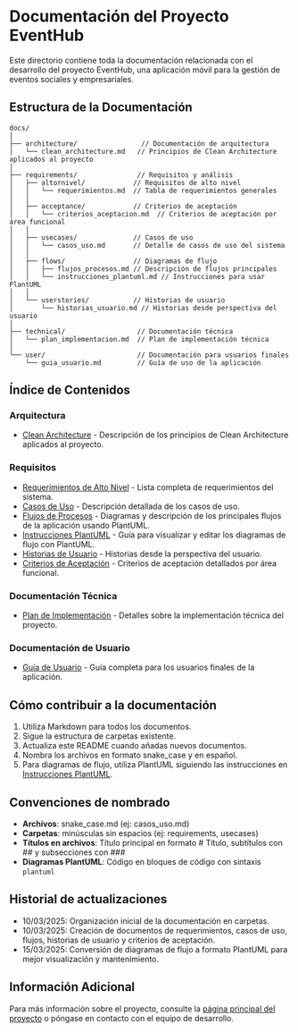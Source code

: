 # Documentación del Proyecto EventHub

Este directorio contiene toda la documentación relacionada con el desarrollo del proyecto EventHub, una aplicación móvil para la gestión de eventos sociales y empresariales.

## Estructura de la Documentación

```
docs/
│
├── architecture/                // Documentación de arquitectura
│   └── clean_architecture.md   // Principios de Clean Architecture aplicados al proyecto
│
├── requirements/               // Requisitos y análisis
│   ├── altornivel/            // Requisitos de alto nivel
│   │   └── requerimientos.md  // Tabla de requerimientos generales
│   │
│   ├── acceptance/            // Criterios de aceptación
│   │   └── criterios_aceptacion.md  // Criterios de aceptación por área funcional
│   │
│   ├── usecases/              // Casos de uso
│   │   └── casos_uso.md       // Detalle de casos de uso del sistema
│   │
│   ├── flows/                 // Diagramas de flujo
│   │   ├── flujos_procesos.md // Descripción de flujos principales
│   │   └── instrucciones_plantuml.md // Instrucciones para usar PlantUML
│   │
│   └── userstories/           // Historias de usuario
│       └── historias_usuario.md // Historias desde perspectiva del usuario
│
├── technical/                  // Documentación técnica
│   └── plan_implementacion.md  // Plan de implementación técnica
│
└── user/                       // Documentación para usuarios finales
    └── guia_usuario.md         // Guía de uso de la aplicación
```

## Índice de Contenidos

### Arquitectura
- [Clean Architecture](architecture/clean_architecture.md) - Descripción de los principios de Clean Architecture aplicados al proyecto.

### Requisitos
- [Requerimientos de Alto Nivel](requirements/altornivel/requerimientos.md) - Lista completa de requerimientos del sistema.
- [Casos de Uso](requirements/usecases/casos_uso.md) - Descripción detallada de los casos de uso.
- [Flujos de Procesos](requirements/flows/flujos_procesos.md) - Diagramas y descripción de los principales flujos de la aplicación usando PlantUML.
- [Instrucciones PlantUML](requirements/flows/instrucciones_plantuml.md) - Guía para visualizar y editar los diagramas de flujo con PlantUML.
- [Historias de Usuario](requirements/userstories/historias_usuario.md) - Historias desde la perspectiva del usuario.
- [Criterios de Aceptación](requirements/acceptance/criterios_aceptacion.md) - Criterios de aceptación detallados por área funcional.

### Documentación Técnica
- [Plan de Implementación](technical/plan_implementacion.md) - Detalles sobre la implementación técnica del proyecto.

### Documentación de Usuario
- [Guía de Usuario](user/guia_usuario.md) - Guía completa para los usuarios finales de la aplicación.

## Cómo contribuir a la documentación

1. Utiliza Markdown para todos los documentos.
2. Sigue la estructura de carpetas existente.
3. Actualiza este README cuando añadas nuevos documentos.
4. Nombra los archivos en formato snake_case y en español.
5. Para diagramas de flujo, utiliza PlantUML siguiendo las instrucciones en [Instrucciones PlantUML](requirements/flows/instrucciones_plantuml.md).

## Convenciones de nombrado

- **Archivos**: snake_case.md (ej: casos_uso.md)
- **Carpetas**: minúsculas sin espacios (ej: requirements, usecases)
- **Títulos en archivos**: Título principal en formato # Título, subtítulos con ## y subsecciones con ###
- **Diagramas PlantUML**: Código en bloques de código con sintaxis `plantuml`

## Historial de actualizaciones

- 10/03/2025: Organización inicial de la documentación en carpetas.
- 10/03/2025: Creación de documentos de requerimientos, casos de uso, flujos, historias de usuario y criterios de aceptación.
- 15/03/2025: Conversión de diagramas de flujo a formato PlantUML para mejor visualización y mantenimiento.

## Información Adicional

Para más información sobre el proyecto, consulte la [página principal del proyecto](../README.md) o póngase en contacto con el equipo de desarrollo. 